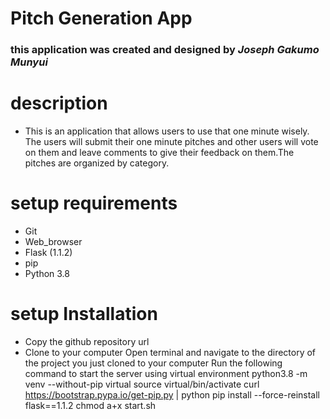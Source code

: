 # Pitch Generation App
### this application was created and designed by ***Joseph Gakumo Munyui***
# description
* This is an application that allows users to use that one minute wisely. The users will submit their one minute pitches and other users will vote on them and leave comments to give their feedback on them.The pitches are organized by category. 

# setup requirements
* Git
* Web_browser
* Flask (1.1.2)
* pip
* Python 3.8
# setup Installation
* Copy the github repository url
*  Clone to your computer
Open terminal and navigate to the directory of the project you just cloned to your computer
Run the following command to start the server using virtual environment
python3.8 -m venv --without-pip virtual
source virtual/bin/activate
curl https://bootstrap.pypa.io/get-pip.py | python
pip install --force-reinstall flask==1.1.2
chmod a+x start.sh